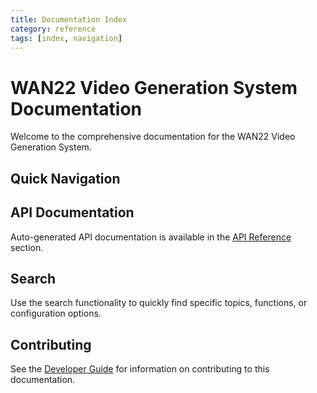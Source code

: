 ```yaml
---
title: Documentation Index
category: reference
tags: [index, navigation]
---
```


# WAN22 Video Generation System Documentation

Welcome to the comprehensive documentation for the WAN22 Video Generation System.

## Quick Navigation


## API Documentation

Auto-generated API documentation is available in the [API Reference](api/) section.

## Search

Use the search functionality to quickly find specific topics, functions, or configuration options.

## Contributing

See the [Developer Guide](developer-guide/) for information on contributing to this documentation.
